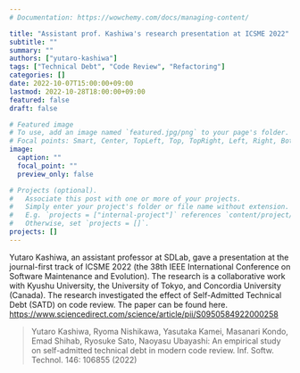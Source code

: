 ```yaml
---
# Documentation: https://wowchemy.com/docs/managing-content/

title: "Assistant prof. Kashiwa's research presentation at ICSME 2022"
subtitle: ""
summary: ""
authors: ["yutaro-kashiwa"]
tags: ["Technical Debt", "Code Review", "Refactoring"]
categories: []
date: 2022-10-07T15:00:00+09:00
lastmod: 2022-10-28T18:00:00+09:00
featured: false
draft: false

# Featured image
# To use, add an image named `featured.jpg/png` to your page's folder.
# Focal points: Smart, Center, TopLeft, Top, TopRight, Left, Right, BottomLeft, Bottom, BottomRight.
image:
  caption: ""
  focal_point: ""
  preview_only: false

# Projects (optional).
#   Associate this post with one or more of your projects.
#   Simply enter your project's folder or file name without extension.
#   E.g. `projects = ["internal-project"]` references `content/project/deep-learning/index.md`.
#   Otherwise, set `projects = []`.
projects: []
---
```


Yutaro Kashiwa, an assistant professor at SDLab, gave a presentation at the journal-first track of ICSME 2022 (the 38th IEEE International Conference on Software Maintenance and Evolution). 
The research is a collaborative work with Kyushu University, the University of Tokyo, and Concordia University (Canada). The research investigated the effect of Self-Admitted Technical Debt (SATD) on code review. The paper can be found here. 
https://www.sciencedirect.com/science/article/pii/S0950584922000258

> Yutaro Kashiwa, Ryoma Nishikawa, Yasutaka Kamei, Masanari Kondo, Emad Shihab, Ryosuke Sato, Naoyasu Ubayashi: An empirical study on self-admitted technical debt in modern code review. Inf. Softw. Technol. 146: 106855 (2022)





